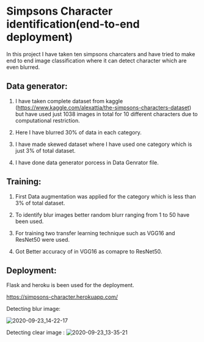 # Simpsons Character identification(end-to-end deployment)
In this project I have taken ten simpsons charcaters and have tried to make end to end image classification where it can detect character which are even blurred.

## Data generator:

1. I have taken complete dataset from kaggle (https://www.kaggle.com/alexattia/the-simpsons-characters-dataset) but have used just 1038 images in total for 10 different characters due to computational restriction.

2. Here I have blurred 30% of data in each category.

4. I have made skewed dataset where I have used one category which is just 3% of total dataset.

5. I have done data generator porcess in Data Genrator file.


## Training:

1. First Data augmentation was applied for the category which is less than 3% of total dataset.

2. To identify blur images better random blurr ranging from 1 to 50 have been used.

3. For training two transfer learning technique such as VGG16 and ResNet50 were used.

4. Got Better accuracy of in VGG16 as comapre to ResNet50.


## Deployment:

Flask and heroku is been used for the deployment. 

https://simpsons-character.herokuapp.com/

Detecting blur image:

![2020-09-23_14-22-17](https://user-images.githubusercontent.com/30840805/93990068-49a36700-fda8-11ea-94df-f142ecae3d6a.png)

Detecting clear image :
![2020-09-23_13-35-21](https://user-images.githubusercontent.com/30840805/93985494-cb909180-fda2-11ea-8229-dd17333c9903.png)
